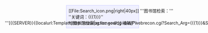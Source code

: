 <div style="float: right; padding: .5em; margin-left: .5em; margin-top:.5em; background-color: #f0f0ff; border: 1px solid #c6c9ff; white-space: nowrap; width:16em">
[[File:Search_icon.png|right|40px]]
'''图书馆检索：'''<br/>
''关键词：{{{1}}}''<br/>
<div style="float: right">'''[{{SERVER}}{{localurl:Template:图书馆检索|action=edit}} 编辑]'''</div>
*[http://catalog.loc.gov/cgi-bin/Pwebrecon.cgi?Search_Arg={{{1}}}&Search_Code=FT*&SEQ=20060511132011&CNT=25&HIST=1 美国国会图书馆]
*[http://opac.nlc.gov.cn/F/YIUBTQVMVKEQ57NLJPDDTG426PEXN7UF7SE5J2PFDLTM1CNQ33-01975?func=find-m&request={{{1}}}&find_code=WRD&FIND_BASE=NLC01&x=37&y=7 中国国家图书馆]
*[http://lms01.harvard.edu/F/R5UNUKFKF582MU4VB65SADN3RCCS3H9SNIVAC1IBXB3EQJ7YB2-03716?func=find-b&find_code=WRD&request={{{1}}}  哈佛图书馆]
*[http://ipac.library.sh.cn/ipac20/ipac.jsp?menu=search&aspect=basic_search&npp=10&ipp=20&profile=sl&ri=&index=.TW&term={{{1}}}&aspect=basic_search&x=14&y=7#focusfocus 上海市中心图书馆]
*[http://159.226.100.4/search*chx/X?SEARCH={{{1}}}&l=&m=&b=&p=&Da=&Db=&SORT=D 中科院文献情报中心]
*[http://tulips.ntu.edu.tw:1081/search*cht/X?SEARCH={{{1}}}&l=&m=&b=&SORT=D&p=&Da=&Db= 国立台湾大学图书馆]
*[http://library.cuhk.edu.hk/search/?searchtype=X&searcharg={{{1}}}&SORT=A 香港中文大学图书馆]
*[http://library.hku.hk/search/X?({{{1}}})&searchscope=6&Da=&Db=&SORT=D 香港大学图书馆]
*[http://innopac.lib.tsinghua.edu.cn/search*chx/Y?SEARCH={{{1}}}&searchscope=5&SORT=D&image.x=30&image.y=10 清华大学图书馆]
*[http://ourex.lib.sjtu.edu.cn/primo_library/libweb/action/search.do?fn=search&tab=local_tab&vid=chn&vl(freeText0)={{{1}}} 上海交大图书馆]
</div>